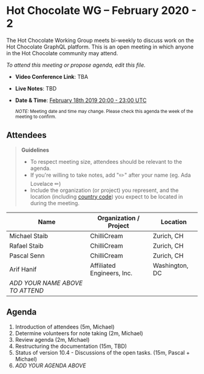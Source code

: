 # Hot Chocolate WG – February 2020 - 2

The Hot Chocolate Working Group meets bi-weekly to discuss work on the Hot Chocolate GraphQL platform. This is an open meeting in which anyone in the Hot Chocolate community may attend.

*To attend this meeting or propose agenda, edit this file.*

- **Video Conference Link**: TBA
- **Live Notes**: TBD
- **Date & Time**: [February 18th 2019 20:00 - 23:00 UTC](https://www.timeanddate.com/worldclock/meetingdetails.html?year=2020&month=2&day=18&hour=20&min=0&sec=0&p1=268&p2=22&p3=224)

  <small>*NOTE:* Meeting date and time may change. Please check this agenda the week of the meeting to confirm.</small>

## Attendees

> **Guidelines**
> - To respect meeting size, attendees should be relevant to the agenda.
> - If you're willing to take notes, add "✏️" after your name (eg. Ada Lovelace ✏)
> - Include the organization (or project) you represent, and the location (including [country code](https://en.wikipedia.org/wiki/List_of_ISO_3166_country_codes#Current_ISO_3166_country_codes)) you expect to be located in during the meeting.

| Name                     | Organization / Project     | Location
| ------------------------ | -------------------------- | ------------------------
| Michael Staib            | ChilliCream                | Zurich, CH
| Rafael Staib             | ChilliCream                | Zurich, CH
| Pascal Senn              | ChilliCream                | Zurich, CH
| Arif Hanif               | Affiliated Engineers, Inc. | Washington, DC
| *ADD YOUR NAME ABOVE TO ATTEND*

## Agenda

1. Introduction of attendees (5m, Michael)
2. Determine volunteers for note taking (2m, Michael)
3. Review agenda (2m, Michael)
4. Restructuring the documentation (15m, TBD)
5. Status of version 10.4 - Discussions of the open tasks. (15m, Pascal + Michael)
6. *ADD YOUR AGENDA ABOVE*
